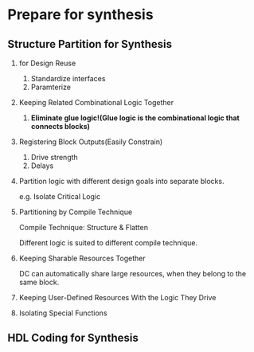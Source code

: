# Prepare for synthesis

## Structure Partition for Synthesis

1. for Design Reuse
    1. Standardize interfaces
    2. Paramterize
2. Keeping Related Combinational Logic Together
    1. **Eliminate glue logic!(Glue logic is the combinational logic that connects blocks)**
3. Registering Block Outputs(Easily Constrain)
    1. Drive strength
    2. Delays
4. Partition logic with different design goals into separate blocks.
    
    e.g. Isolate Critical Logic
    
5. Partitioning by Compile Technique
    
    Compile Technique: Structure & Flatten
    
    Different logic is suited to different compile technique.
    
6. Keeping Sharable Resources Together
    
    DC can automatically share large resources, when they belong to the same block.
    
7. Keeping User-Defined Resources With the Logic They Drive
8. Isolating Special Functions

## HDL Coding for Synthesis
